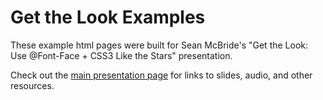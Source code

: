 # Get the Look Examples

These example html pages were built for Sean McBride's "Get the Look: Use
@Font-Face + CSS3 Like the Stars" presentation.

Check out the [main presentation page](http://seanmcb.com/get-the-look/) for
links to slides, audio, and other resources.
